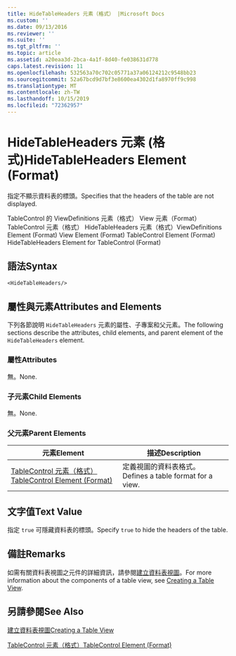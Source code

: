 ```yaml
---
title: HideTableHeaders 元素（格式） |Microsoft Docs
ms.custom: ''
ms.date: 09/13/2016
ms.reviewer: ''
ms.suite: ''
ms.tgt_pltfrm: ''
ms.topic: article
ms.assetid: a20eaa3d-2bca-4a1f-8d40-fe038631d778
caps.latest.revision: 11
ms.openlocfilehash: 532563a70c702c05771a37a06124212c9548bb23
ms.sourcegitcommit: 52a67bcd9d7bf3e8600ea4302d1fa8970ff9c998
ms.translationtype: MT
ms.contentlocale: zh-TW
ms.lasthandoff: 10/15/2019
ms.locfileid: "72362957"
---
```

# <a name="hidetableheaders-element-format"></a><span data-ttu-id="e60bf-102">HideTableHeaders 元素 (格式)</span><span class="sxs-lookup"><span data-stu-id="e60bf-102">HideTableHeaders Element (Format)</span></span>

<span data-ttu-id="e60bf-103">指定不顯示資料表的標頭。</span><span class="sxs-lookup"><span data-stu-id="e60bf-103">Specifies that the headers of the table are not displayed.</span></span>

<span data-ttu-id="e60bf-104">TableControl 的 ViewDefinitions 元素（格式） View 元素（Format） TableControl 元素（格式） HideTableHeaders 元素（格式）</span><span class="sxs-lookup"><span data-stu-id="e60bf-104">ViewDefinitions Element (Format) View Element (Format) TableControl Element (Format) HideTableHeaders Element for TableControl (Format)</span></span>

## <a name="syntax"></a><span data-ttu-id="e60bf-105">語法</span><span class="sxs-lookup"><span data-stu-id="e60bf-105">Syntax</span></span>

```vb
<HideTableHeaders/>
```

## <a name="attributes-and-elements"></a><span data-ttu-id="e60bf-106">屬性與元素</span><span class="sxs-lookup"><span data-stu-id="e60bf-106">Attributes and Elements</span></span>

<span data-ttu-id="e60bf-107">下列各節說明 `HideTableHeaders` 元素的屬性、子專案和父元素。</span><span class="sxs-lookup"><span data-stu-id="e60bf-107">The following sections describe the attributes, child elements, and parent element of the `HideTableHeaders` element.</span></span>

### <a name="attributes"></a><span data-ttu-id="e60bf-108">屬性</span><span class="sxs-lookup"><span data-stu-id="e60bf-108">Attributes</span></span>

<span data-ttu-id="e60bf-109">無。</span><span class="sxs-lookup"><span data-stu-id="e60bf-109">None.</span></span>

### <a name="child-elements"></a><span data-ttu-id="e60bf-110">子元素</span><span class="sxs-lookup"><span data-stu-id="e60bf-110">Child Elements</span></span>

<span data-ttu-id="e60bf-111">無。</span><span class="sxs-lookup"><span data-stu-id="e60bf-111">None.</span></span>

### <a name="parent-elements"></a><span data-ttu-id="e60bf-112">父元素</span><span class="sxs-lookup"><span data-stu-id="e60bf-112">Parent Elements</span></span>

|<span data-ttu-id="e60bf-113">元素</span><span class="sxs-lookup"><span data-stu-id="e60bf-113">Element</span></span>|<span data-ttu-id="e60bf-114">描述</span><span class="sxs-lookup"><span data-stu-id="e60bf-114">Description</span></span>|
|-------------|-----------------|
|[<span data-ttu-id="e60bf-115">TableControl 元素（格式）</span><span class="sxs-lookup"><span data-stu-id="e60bf-115">TableControl Element (Format)</span></span>](./tablecontrol-element-format.md)|<span data-ttu-id="e60bf-116">定義視圖的資料表格式。</span><span class="sxs-lookup"><span data-stu-id="e60bf-116">Defines a table format for a view.</span></span>|

## <a name="text-value"></a><span data-ttu-id="e60bf-117">文字值</span><span class="sxs-lookup"><span data-stu-id="e60bf-117">Text Value</span></span>

<span data-ttu-id="e60bf-118">指定 `true` 可隱藏資料表的標頭。</span><span class="sxs-lookup"><span data-stu-id="e60bf-118">Specify `true` to hide the headers of the table.</span></span>

## <a name="remarks"></a><span data-ttu-id="e60bf-119">備註</span><span class="sxs-lookup"><span data-stu-id="e60bf-119">Remarks</span></span>

<span data-ttu-id="e60bf-120">如需有關資料表視圖之元件的詳細資訊，請參閱[建立資料表視圖](./creating-a-table-view.md)。</span><span class="sxs-lookup"><span data-stu-id="e60bf-120">For more information about the components of a table view, see [Creating a Table View](./creating-a-table-view.md).</span></span>

## <a name="see-also"></a><span data-ttu-id="e60bf-121">另請參閱</span><span class="sxs-lookup"><span data-stu-id="e60bf-121">See Also</span></span>

[<span data-ttu-id="e60bf-122">建立資料表視圖</span><span class="sxs-lookup"><span data-stu-id="e60bf-122">Creating a Table View</span></span>](./creating-a-table-view.md)

[<span data-ttu-id="e60bf-123">TableControl 元素（格式）</span><span class="sxs-lookup"><span data-stu-id="e60bf-123">TableControl Element (Format)</span></span>](./tablecontrol-element-format.md)
